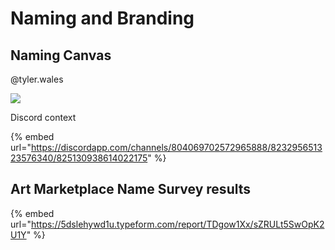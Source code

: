 # Naming and Branding

## Naming Canvas

@tyler.wales

![](https://cdn.discordapp.com/attachments/823295651323576340/825130938388054036/NamingCanvas_artmarketplacemvp.png)

Discord context

{% embed url="https://discordapp.com/channels/804069702572965888/823295651323576340/825130938614022175" %}

## Art Marketplace Name Survey results

{% embed url="https://5dslehywd1u.typeform.com/report/TDgow1Xx/sZRULt5SwOpK2U1Y" %}



